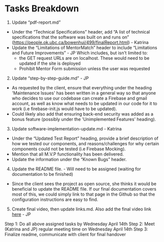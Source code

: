 # Tasks Breakdown

1.  Update “pdf-report.md”

- Under the “Technical Specifications” header, add “A list of technical specifications that the software was built on and runs on” (https://people.ok.ubc.ca/bowenhui/499/finalReport.html) - Katrina
- Update the “Limitations of MentorMatch” header to include “Limitations and Future Improvements” - JP
  Which includes, but isn't limited to:
  - the GET request URLs are on localhost. These would need to be updated if the site is deployed
  - Prohibit Mentor Form submission unless the user was requested

2. Update “step-by-step-guide.md” - JP

- As requested by the client, ensure that everything under the heading 'Maintenance Issues' has been written in a general way so that anyone who decides to use our codebase can create a Firebase and gmail account, as well as know what needs to be updated in our code for it to work (i.e firebase-init.js would have to be updated).
- Could likely also add that ensuring back-end security was added as a bonus feature (possibly under the 'Unimplemented Features' heading).

3.  Update software-implementation-update.md - Katrina

- Under the “Updated Test Report” heading, provide a brief description of how we tested our components, and reasons/challenges for why certain components could not be tested (i.e Firebase Mocking).
- Mention that all M.V.P functionality has been delivered.
- Update the information under the “Known Bugs” header.

4.  Update the README file. - Will need to be assigned (waiting for documentation to be finished)

- Since the client sees the project as open source, she thinks it would be beneficial to update the README file. If our final documentation covers most of this, we could simply link to that page in the Github so that the configuration instructions are easy to find.

5. Create final video, then update links.md. Also add the final video link [here](https://docs.google.com/spreadsheets/d/1e69inCHvbZp41JTyD91UJMYCS25aJB0M9EZ9rYtDdzQ/edit#gid=0) - JP


Step 1: Do all above assigned tasks by Wednesday April 14th
Step 2: Meet (Katrina and JP) regular meeting time on Wednesday April 14th
Step 3: Finalize readme, communicate with client for final handover